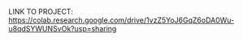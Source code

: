 LINK TO PROJECT: https://colab.research.google.com/drive/1vzZ5YoJ6GqZ6oDA0Wu-u8qdSYWUNSvOk?usp=sharing

